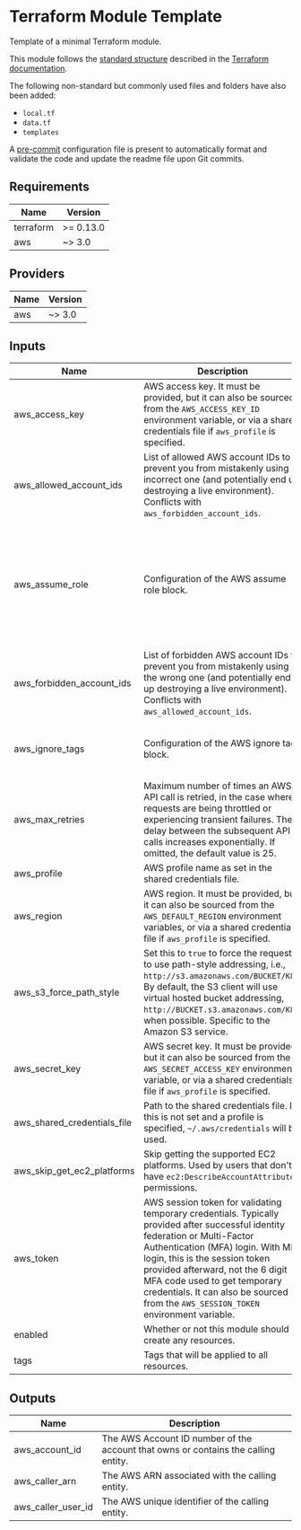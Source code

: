 # Terraform Module Template

Template of a minimal Terraform module.

This module follows the [standard structure][standard-module-structure] described in the [Terraform documentation][terraform-docs].

The following non-standard but commonly used files and folders have also been added:

* `local.tf`
* `data.tf`
* `templates`

A [pre-commit][pre-commit] configuration file is present to automatically format and validate the code and update the readme file upon Git commits.

<!-- BEGINNING OF PRE-COMMIT-TERRAFORM DOCS HOOK -->
## Requirements

| Name | Version |
|------|---------|
| terraform | >= 0.13.0 |
| aws | ~> 3.0 |

## Providers

| Name | Version |
|------|---------|
| aws | ~> 3.0 |

## Inputs

| Name | Description | Type | Default | Required |
|------|-------------|------|---------|:--------:|
| aws\_access\_key | AWS access key. It must be provided, but it can also be sourced from the `AWS_ACCESS_KEY_ID` environment variable, or via a shared credentials file if `aws_profile` is specified. | `string` | `null` | no |
| aws\_allowed\_account\_ids | List of allowed AWS account IDs to prevent you from mistakenly using an incorrect one (and potentially end up destroying a live environment). Conflicts with `aws_forbidden_account_ids`. | `set(string)` | `null` | no |
| aws\_assume\_role | Configuration of the AWS assume role block. | <pre>object({<br>    duration_seconds    = number<br>    external_id         = string<br>    policy              = string<br>    policy_arns         = set(string)<br>    role_arn            = string<br>    session_name        = string<br>    tags                = map(string)<br>    transitive_tag_keys = set(string)<br>  })</pre> | <pre>{<br>  "duration_seconds": null,<br>  "external_id": null,<br>  "policy": null,<br>  "policy_arns": null,<br>  "role_arn": null,<br>  "session_name": null,<br>  "tags": null,<br>  "transitive_tag_keys": null<br>}</pre> | no |
| aws\_forbidden\_account\_ids | List of forbidden AWS account IDs to prevent you from mistakenly using the wrong one (and potentially end up destroying a live environment). Conflicts with `aws_allowed_account_ids`. | `set(string)` | `null` | no |
| aws\_ignore\_tags | Configuration of the AWS ignore tags block. | <pre>object({<br>    keys         = set(string)<br>    key_prefixes = set(string)<br>  })</pre> | <pre>{<br>  "key_prefixes": null,<br>  "keys": null<br>}</pre> | no |
| aws\_max\_retries | Maximum number of times an AWS API call is retried, in the case where requests are being throttled or experiencing transient failures. The delay between the subsequent API calls increases exponentially. If omitted, the default value is 25. | `number` | `null` | no |
| aws\_profile | AWS profile name as set in the shared credentials file. | `string` | `null` | no |
| aws\_region | AWS region. It must be provided, but it can also be sourced from the `AWS_DEFAULT_REGION` environment variables, or via a shared credentials file if `aws_profile` is specified. | `string` | `null` | no |
| aws\_s3\_force\_path\_style | Set this to `true` to force the request to use path-style addressing, i.e., `http://s3.amazonaws.com/BUCKET/KEY`. By default, the S3 client will use virtual hosted bucket addressing, `http://BUCKET.s3.amazonaws.com/KEY`, when possible. Specific to the Amazon S3 service. | `bool` | `null` | no |
| aws\_secret\_key | AWS secret key. It must be provided, but it can also be sourced from the `AWS_SECRET_ACCESS_KEY` environment variable, or via a shared credentials file if `aws_profile` is specified. | `string` | `null` | no |
| aws\_shared\_credentials\_file | Path to the shared credentials file. If this is not set and a profile is specified, `~/.aws/credentials` will be used. | `string` | `null` | no |
| aws\_skip\_get\_ec2\_platforms | Skip getting the supported EC2 platforms. Used by users that don't have `ec2:DescribeAccountAttributes` permissions. | `bool` | `null` | no |
| aws\_token | AWS session token for validating temporary credentials. Typically provided after successful identity federation or Multi-Factor Authentication (MFA) login. With MFA login, this is the session token provided afterward, not the 6 digit MFA code used to get temporary credentials. It can also be sourced from the `AWS_SESSION_TOKEN` environment variable. | `string` | `null` | no |
| enabled | Whether or not this module should create any resources. | `bool` | `true` | no |
| tags | Tags that will be applied to all resources. | `map(string)` | `{}` | no |

## Outputs

| Name | Description |
|------|-------------|
| aws\_account\_id | The AWS Account ID number of the account that owns or contains the calling entity. |
| aws\_caller\_arn | The AWS ARN associated with the calling entity. |
| aws\_caller\_user\_id | The AWS unique identifier of the calling entity. |

<!-- END OF PRE-COMMIT-TERRAFORM DOCS HOOK -->

 [pre-commit]: https://pre-commit.com/ "pre-commit Website"
 [standard-module-structure]: https://www.terraform.io/docs/modules/index.html#standard-module-structure "Terraform Documentation - Standard Module Structure"
 [terraform-docs]: https://www.terraform.io/docs/ "Terraform Documentation"
